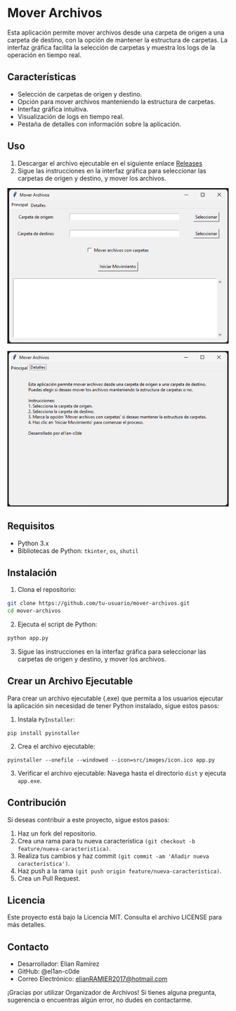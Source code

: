 # Mover Archivos

Esta aplicación permite mover archivos desde una carpeta de origen a una carpeta de destino, con la opción de mantener la estructura de carpetas. La interfaz gráfica facilita la selección de carpetas y muestra los logs de la operación en tiempo real.

## Características

- Selección de carpetas de origen y destino.
- Opción para mover archivos manteniendo la estructura de carpetas.
- Interfaz gráfica intuitiva.
- Visualización de logs en tiempo real.
- Pestaña de detalles con información sobre la aplicación.
## Uso
1. Descargar el archivo ejecutable en el siguiente enlace [Releases](https://github.com/el1an-c0de/obtener-archivos-de-varias-carpetas/releases/tag/python)
2. Sigue las instrucciones en la interfaz gráfica para seleccionar las carpetas de origen y destino, y mover los archivos.

![Captura 1](https://github.com/el1an-c0de/obtener-archivos-de-varias-carpetas/blob/main/src/images/captura-1.png)

![Captura 2](https://github.com/el1an-c0de/obtener-archivos-de-varias-carpetas/blob/main/src/images/captura-2.png)

## Requisitos

- Python 3.x
- Bibliotecas de Python: `tkinter`, `os`, `shutil`

## Instalación

1. Clona el repositorio:

```sh
git clone https://github.com/tu-usuario/mover-archivos.git
cd mover-archivos
```
2. Ejecuta el script de Python:
```sh
python app.py
```
3. Sigue las instrucciones en la interfaz gráfica para seleccionar las carpetas de origen y destino, y mover los archivos.

## Crear un Archivo Ejecutable
Para crear un archivo ejecutable (.exe) que permita a los usuarios ejecutar la aplicación sin necesidad de tener Python instalado, sigue estos pasos:
1. Instala ```PyInstaller```:
```
pip install pyinstaller
```
2. Crea el archivo ejecutable:
```
pyinstaller --onefile --windowed --icon=src/images/icon.ico app.py
```
3. Verificar el archivo ejecutable:
Navega hasta el directorio ```dist``` y ejecuta ```app.exe```.

## Contribución
Si deseas contribuir a este proyecto, sigue estos pasos:

1. Haz un fork del repositorio.
2. Crea una rama para tu nueva característica ```(git checkout -b feature/nueva-caracteristica)```.
3. Realiza tus cambios y haz commit ```(git commit -am 'Añadir nueva característica')```.
4. Haz push a la rama ```(git push origin feature/nueva-caracteristica)```.
5. Crea un Pull Request.

## Licencia
Este proyecto está bajo la Licencia MIT. Consulta el archivo LICENSE para más detalles.

## Contacto
- Desarrollador: Elian Ramírez
- GitHub: @el1an-c0de
- Correo Electrónico: elianRAMIER2017@hotmail.com

¡Gracias por utilizar Organizador de Archivos! Si tienes alguna pregunta, sugerencia o encuentras algún error, no dudes en contactarme.
